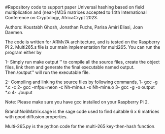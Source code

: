 #Repository code to support paper Universal hashing based on field multiplication and (near-)MDS matrices accepted to 14th International Conference on Cryptology, AfricaCrypt 2023.

Authors: Koustabh Ghosh, Jonathan Fuchs, Parisa Amiri Eliasi, Joan Daemen.

The code is written for ARMv7A architecture, and is tested on the Raspberry Pi 2. Multi265.s file is our main implementation for multi265.
You can run the program either by 

1- Simply run make output '' to compile all the source files, create the object files, link them and generate the final executable named output. Then.\output'' will run the executable file. 

2- Compiling and linking the source files by following commands, 
    1- gcc -g *.c -c
    2- gcc -mfpu=neon -c Nh-mine.s -o Nh-mine.o
    3- gcc -g -o output *.o
    4- ./ouput

Note: Please make sure you have gcc installed on your Raspberry Pi 2. 

BranchNo6Matrix.sage is the sage code used to find suitable 6 x 6 matrices with good diffusion properties.

Multi-265.py is the python code for the multi-265 key-then-hash function.


